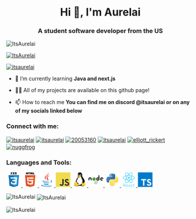 <h1 align="center">Hi 👋, I'm Aurelai</h1>
<h3 align="center">A student software developer from the US</h3>

<p align="left"> <img src="https://komarev.com/ghpvc/?username=ItsAurelai&label=Profile%20views&color=0e75b6&style=flat" alt="ItsAurelai" /> </p>

<p align="left"> <a href="https://github.com/ryo-ma/github-profile-trophy"><img src="https://github-profile-trophy.vercel.app/?username=ItsAurelai" alt="ItsAurelai" /></a> </p>

<p align="left"> <a href="https://twitter.com/itsaurelai" target="blank"><img src="https://img.shields.io/twitter/follow/itsaurelai?logo=twitter&style=for-the-badge" alt="itsaurelai" /></a> </p>

- 🌱 I’m currently learning **Java and next.js**

- 👨‍💻 All of my projects are available on this github page!

- 📫 How to reach me **You can find me on discord @itsaurelai or on any of my socials linked below**

<h3 align="left">Connect with me:</h3>
<p align="left">
<a href="https://dev.to/itsaurelai" target="blank"><img align="center" src="https://raw.githubusercontent.com/rahuldkjain/github-profile-readme-generator/master/src/images/icons/Social/devto.svg" alt="itsaurelai" height="30" width="40" /></a>
<a href="https://twitter.com/itsaurelai" target="blank"><img align="center" src="https://raw.githubusercontent.com/rahuldkjain/github-profile-readme-generator/master/src/images/icons/Social/twitter.svg" alt="itsaurelai" height="30" width="40" /></a>
<a href="https://stackoverflow.com/users/20053160" target="blank"><img align="center" src="https://raw.githubusercontent.com/rahuldkjain/github-profile-readme-generator/master/src/images/icons/Social/stack-overflow.svg" alt="20053160" height="30" width="40" /></a>
<a href="https://www.youtube.com/c/itsaurelai" target="blank"><img align="center" src="https://raw.githubusercontent.com/rahuldkjain/github-profile-readme-generator/master/src/images/icons/Social/youtube.svg" alt="itsaurelai" height="30" width="40" /></a>
<a href="https://www.hackerrank.com/elliott_rickert" target="blank"><img align="center" src="https://raw.githubusercontent.com/rahuldkjain/github-profile-readme-generator/master/src/images/icons/Social/hackerrank.svg" alt="elliott_rickert" height="30" width="40" /></a>
<a href="https://www.leetcode.com/nuggfrog" target="blank"><img align="center" src="https://raw.githubusercontent.com/rahuldkjain/github-profile-readme-generator/master/src/images/icons/Social/leet-code.svg" alt="nuggfrog" height="30" width="40" /></a>
</p>

<h3 align="left">Languages and Tools:</h3>
<p align="left"> <a href="https://www.w3schools.com/css/" target="_blank" rel="noreferrer"> <img src="https://raw.githubusercontent.com/devicons/devicon/master/icons/css3/css3-original-wordmark.svg" alt="css3" width="40" height="40"/> </a> <a href="https://www.w3.org/html/" target="_blank" rel="noreferrer"> <img src="https://raw.githubusercontent.com/devicons/devicon/master/icons/html5/html5-original-wordmark.svg" alt="html5" width="40" height="40"/> </a> <a href="https://www.java.com" target="_blank" rel="noreferrer"> <img src="https://raw.githubusercontent.com/devicons/devicon/master/icons/java/java-original.svg" alt="java" width="40" height="40"/> </a> <a href="https://developer.mozilla.org/en-US/docs/Web/JavaScript" target="_blank" rel="noreferrer"> <img src="https://raw.githubusercontent.com/devicons/devicon/master/icons/javascript/javascript-original.svg" alt="javascript" width="40" height="40"/> </a> <a href="https://www.linux.org/" target="_blank" rel="noreferrer"> <img src="https://raw.githubusercontent.com/devicons/devicon/master/icons/linux/linux-original.svg" alt="linux" width="40" height="40"/> </a> <a href="https://nodejs.org" target="_blank" rel="noreferrer"> <img src="https://raw.githubusercontent.com/devicons/devicon/master/icons/nodejs/nodejs-original-wordmark.svg" alt="nodejs" width="40" height="40"/> </a> <a href="https://www.python.org" target="_blank" rel="noreferrer"> <img src="https://raw.githubusercontent.com/devicons/devicon/master/icons/python/python-original.svg" alt="python" width="40" height="40"/> </a> <a href="https://reactjs.org/" target="_blank" rel="noreferrer"> <img src="https://raw.githubusercontent.com/devicons/devicon/master/icons/react/react-original-wordmark.svg" alt="react" width="40" height="40"/> </a> <a href="https://www.typescriptlang.org/" target="_blank" rel="noreferrer"> <img src="https://raw.githubusercontent.com/devicons/devicon/master/icons/typescript/typescript-original.svg" alt="typescript" width="40" height="40"/> </a> </p>

<p><img align="left" src="https://github-readme-stats.vercel.app/api/top-langs?username=ItsAurelai&show_icons=true&locale=en&layout=compact" alt="ItsAurelai" /></p>

<p>&nbsp;<img align="center" src="https://github-readme-stats.vercel.app/api?username=ItsAurelai&show_icons=true&locale=en" alt="ItsAurelai" /></p>

<p><img align="center" src="https://github-readme-streak-stats.herokuapp.com/?user=ItsAurelai&" alt="ItsAurelai" /></p>

<!---
created with https://rahuldkjain.github.io/gh-profile-readme-generator/
--->

<!---
NuggFrog/NuggFrog is a ✨ special ✨ repository because its `README.md` (this file) appears on your GitHub profile.
You can click the Preview link to take a look at your changes.
--->

